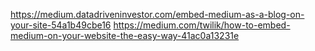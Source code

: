 https://medium.datadriveninvestor.com/embed-medium-as-a-blog-on-your-site-54a1b49cbe16
https://medium.com/twilik/how-to-embed-medium-on-your-website-the-easy-way-41ac0a13231e
